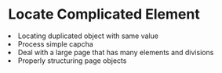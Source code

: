 <h1>Locate Complicated Element</h1>

<li>Locating duplicated object with same value</li>
<li>Process simple capcha</li>
<li>Deal with a large page that has many elements and divisions</li>
<li>Properly structuring page objects</li>
